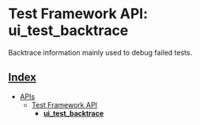 # Test Framework API: ui_test_backtrace

Backtrace information mainly used to debug failed tests.

## [Index](../../README.md)
- [APIs](../README.md)
  - [Test Framework API](./README.md)
    - **[ui_test_backtrace](./ui_test_backtrace.md)**
